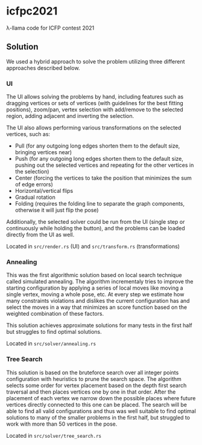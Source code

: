 # icfpc2021
λ-llama code for ICFP contest 2021

## Solution

We used a hybrid approach to solve the problem utilizing three different approaches described
below.

### UI

The UI allows solving the problems by hand, including features such as dragging vertices or sets
of vertices (with guidelines for the best fitting positions), zoom/pan, vertex selection with
add/remove to the selected region, adding adjacent and inverting the selection.

The UI also allows performing various transformations on the selected vertices, such as:
  - Pull (for any outgoing long edges shorten them to the default size, bringing vertices near)
  - Push (for any outgoing long edges shorten them to the default size, pushing out the selected vertices and repeating for the other vertices in the selection)
  - Center (forcing the vertices to take the position that minimizes the sum of edge errors)
  - Horizontal/vertical flips
  - Gradual rotation
  - Folding (requires the folding line to separate the graph components, otherwise it will just flip the pose)

Additionally, the selected solver could be run
from the UI (single step or continuously while holding the button), and the problems can be loaded
directly from the UI as well.

Located in `src/render.rs` (UI) and `src/transform.rs` (transformations)

### Annealing

This was the first algorithmic solution based on local search technique called
simulated annealing. The algorithm incrementaly tries to improve the starting configuration
by applying a series of local moves like moving a single vertex, moving a whole pose, etc.
At every step we estimate how many constraints violations and dislikes the current configuration
has and select the moves in a way that minimizes an score function based on the weighted
combination of these factors.

This solution achieves approximate solutions for many tests in the first half but struggles to
find optimal solutions.

Located in `src/solver/annealing.rs`

### Tree Search

This solution is based on the bruteforce search over all integer points configuration with
heuristics to prune the search space. The algorithm selects some order for vertex placement
based on the depth first search traversal and then places vertices one by one in that order.
After the placement of each vertex we narrow down the possible places where future vertices
directly connected to this one can be placed. The search will be able to find all valid
configurations and thus was well suitable to find optimal solutions to many of the smaller
problems in the first half, but struggled to work with more than 50 vertices in the pose.

Located in `src/solver/tree_search.rs`
